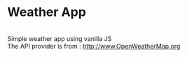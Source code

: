 # Weather App
<br />Simple weather app using vanilla JS
<br />The API provider is from : http://www.OpenWeatherMap.org
